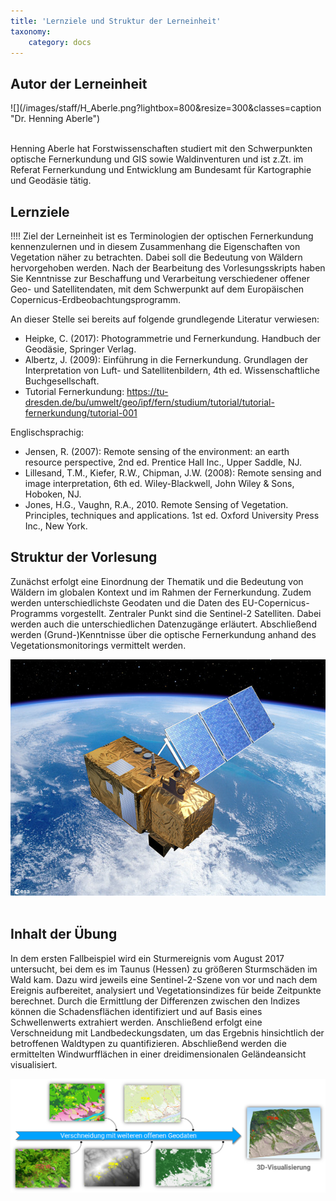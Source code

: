 ```yaml
---
title: 'Lernziele und Struktur der Lerneinheit'
taxonomy:
    category: docs
---
```


## Autor der Lerneinheit
<div class="row align-items-center">
  <div class="col-sm-3" markdown="1">![](/images/staff/H_Aberle.png?lightbox=800&resize=300&classes=caption "Dr. Henning Aberle")</div>
  <div class="col-sm-9">
    <p><br /> Henning Aberle hat Forstwissenschaften studiert mit den Schwerpunkten optische Fernerkundung und GIS sowie Waldinventuren und ist z.Zt. im Referat Fernerkundung und Entwicklung am Bundesamt für Kartographie und Geodäsie tätig. </p>
  </div>
</div>
<!--
| | | 
|--|--|
|![](/images/staff/H_Aberle.png?lightbox=800&resize=300&classes=caption "Dr. Henning Aberle") | Henning Aberle hat Forstwissenschaften studiert mit den Schwerpunkten optische Fernerkundung und GIS sowie Waldinventuren und ist z.Zt. im Referat Fernerkundung und Entwicklung am Bundesamt für Kartographie und Geodäsie tätig. |
-->

## Lernziele

!!!! Ziel der Lerneinheit ist es Terminologien der optischen Fernerkundung kennenzulernen und in diesem Zusammenhang die Eigenschaften von Vegetation näher zu betrachten. Dabei soll die Bedeutung von Wäldern hervorgehoben werden. Nach der Bearbeitung des Vorlesungsskripts haben Sie Kenntnisse zur Beschaffung und Verarbeitung verschiedener offener Geo- und Satellitendaten, mit dem Schwerpunkt auf dem Europäischen Copernicus-Erdbeobachtungsprogramm. 

An dieser Stelle sei bereits auf folgende grundlegende Literatur verwiesen: 

-	Heipke, C. (2017): Photogrammetrie und Fernerkundung. Handbuch der Geodäsie, Springer Verlag.
-	Albertz, J. (2009): Einführung in die Fernerkundung. Grundlagen der Interpretation von Luft- und Satellitenbildern, 4th ed. Wissenschaftliche Buchgesellschaft.
-	Tutorial Fernerkundung: https://tu-dresden.de/bu/umwelt/geo/ipf/fern/studium/tutorial/tutorial-fernerkundung/tutorial-001

Englischsprachig:
-	Jensen, R. (2007): Remote sensing of the environment: an earth resource perspective, 2nd ed. Prentice Hall Inc., Upper Saddle, NJ.
- 	Lillesand, T.M., Kiefer, R.W., Chipman, J.W. (2008): Remote sensing and image interpretation, 6th ed. Wiley-Blackwell, John Wiley & Sons, Hoboken, NJ.
- 	Jones, H.G., Vaughn, R.A., 2010. Remote Sensing of Vegetation. Principles, techniques and applications. 1st ed. Oxford University Press Inc., New York.

## Struktur der Vorlesung

Zunächst erfolgt eine Einordnung der Thematik und die Bedeutung von Wäldern im globalen Kontext und im Rahmen der Fernerkundung. Zudem werden unterschiedlichste Geodaten und die Daten des EU-Copernicus-Programms vorgestellt. Zentraler Punkt sind die Sentinel-2 Satelliten. Dabei werden auch die unterschiedlichen Datenzugänge erläutert. Abschließend werden (Grund-)Kenntnisse über die optische Fernerkundung anhand des Vegetationsmonitorings vermittelt werden.

![Sentinel-2](Sentinel-2.jpg?classes=caption "Sentinel-2. Quelle: ESA")
<br><br>


## Inhalt der Übung

In dem ersten Fallbeispiel wird ein Sturmereignis vom August 2017 untersucht, bei dem es im Taunus (Hessen) zu größeren Sturmschäden im Wald kam. Dazu wird jeweils eine Sentinel-2-Szene von vor und nach dem Ereignis aufbereitet, analysiert und Vegetationsindizes für beide Zeitpunkte berechnet. Durch die Ermittlung der Differenzen zwischen den Indizes können die Schadensflächen identifiziert und auf Basis eines Schwellenwerts extrahiert werden. Anschließend erfolgt eine Verschneidung mit Landbedeckungsdaten, um das Ergebnis hinsichtlich der betroffenen Waldtypen zu quantifizieren. Abschließend werden die ermittelten Windwurfflächen in einer dreidimensionalen Geländeansicht visualisiert.

![Verschneidung der Geodaten](VerschnS2Geodaten.png?classes=caption "Workflow im Fallbeispiel")
